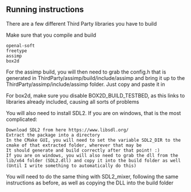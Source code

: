 ## Running instructions

There are a few different Third Party libraries you have to build

Make sure that you compile and build 

```
openal-soft
freetype
assimp
box2d
```

For the assimp build, you will then need to grab the config.h that is generated in ThirdParty/assimp/build/include/assimp and bring it up to the ThirdParty/assimp/include/assimp folder. Just copy and paste it in

For box2d, make sure you disable BOX2D_BUILD_TESTBED, as this links to libraries already included, causing all sorts of problems


You will also need to install SDL2. If you are on windows, that is the most complicated:

```
Download SDL2 from here https://www.libsdl.org/
Extract the package into a directory
In the CMake GUI, you will need to set the variable SDL2_DIR to the cmake of that extracted folder, wherever that may be
It should generate and build correctly after that point! :)
If you are on windows, you will also need to grab the dll from the lib/x64 folder (SDL2.dll) and copy it into the build folder as well (Until I write something to automatically do this)
```

You will need to do the same thing with SDL2_mixer, following the same instructions as before, as well as copying the DLL into the build folder
